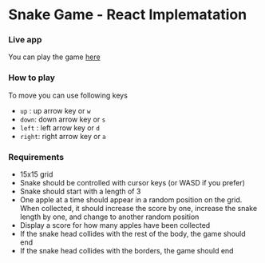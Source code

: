 # Snake Game - React Implematation

### Live app

You can play the game [here](https://thejsdeveloepr-snake-game.vercel.app/)

### How to play

To move you can use following keys

- `up` : up arrow key or `w`
- `down`: down arrow key or `s`
- `left` : left arrow key or `d`
- `right`: right arrow key or `a`

### Requirements

- 15x15 grid
- Snake should be controlled with cursor keys (or WASD if you prefer)
- Snake should start with a length of 3
- One apple at a time should appear in a random position on the grid. When collected, it should increase the score by one, increase the snake length by one, and change to another random position
- Display a score for how many apples have been collected
- If the snake head collides with the rest of the body, the game should end
- If the snake head collides with the borders, the game should end
